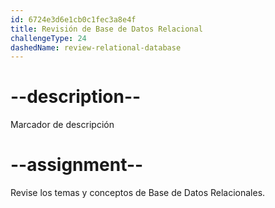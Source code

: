 ```yaml
---
id: 6724e3d6e1cb0c1fec3a8e4f
title: Revisión de Base de Datos Relacional
challengeType: 24
dashedName: review-relational-database
---
```


# --description--

Marcador de descripción

# --assignment--

Revise los temas y conceptos de Base de Datos Relacionales.
